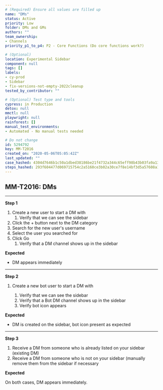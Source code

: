 ```yaml
---
# (Required) Ensure all values are filled up
name: "DMs"
status: Active
priority: Low
folder: DMs and GMs
authors: ""
team_ownership:
- Channels
priority_p1_to_p4: P2 - Core Functions (Do core functions work?)

# (Optional)
location: Experimental Sidebar
component: null
tags: []
labels:
- cy-prod
- Sidebar
- fix-versions-not-empty-2022cleanup
tested_by_contributor: ""

# (Optional) Test type and tools
cypress: in Production
detox: null
mmctl: null
playwright: null
rainforest: []
manual_test_environments:
- Automated - No manual tests needed

# Do not change
id: 5294792
key: MM-T2016
created_on: "2020-05-06T05:05:42Z"
last_updated: ""
case_hashed: 4304d7646b1c50a1dbed38186be21f4732a344c65eff98b43b03fa9a1321b8885d80bc185109519a0d740e26e97d90bc
steps_hashed: 293f604477d069715754c2a5160ce3b02a30ce7f8e14bf3d5a57608a1bd9f916dcf3a4a5d81a5a4ed6631df3755951ac
---
```


<!-- (Auto-generated) Based on frontmatter's "key" and "name" -->

## MM-T2016: DMs

---

**Step 1**

1. Create a new user to start a DM with
   1. Verify that we can see the sidebar
2. Click the + button next to the DM category
3. Search for the new user's username
4. Select the user you searched for
5. Click Go
   1. Verify that a DM channel shows up in the sidebar

**Expected**

- DM appears immediately

---

**Step 2**

1. Create a new bot user to start a DM with

   1. Verify that we can see the sidebar
   2. Verify that a Bot DM channel shows up in the sidebar
   3. Verify bot icon appears

**Expected**

- DM is created on the sidebar, bot icon present as expected

---

**Step 3**

1. Receive a DM from someone who is already listed on your sidebar (existing DM)
2. Receive a DM from someone who is not on your sidebar (manually remove them from the sidebar if necessary

**Expected**

On both cases, DM appears immediately.
